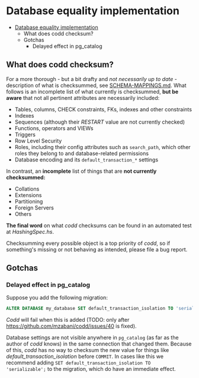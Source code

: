 # Database equality implementation

<!-- vscode-markdown-toc -->
- [Database equality implementation](#database-equality-implementation)
  - [<a name='Whatdoescoddchecksum'></a>What does codd checksum?](#what-does-codd-checksum)
  - [<a name='Gotchas'></a>Gotchas](#gotchas)
    - [<a name='Delayedeffectinpg_catalog'></a>Delayed effect in pg_catalog](#delayed-effect-in-pg_catalog)

<!-- vscode-markdown-toc-config
	numbering=false
	autoSave=true
	/vscode-markdown-toc-config -->
<!-- /vscode-markdown-toc -->

## <a name='Whatdoescoddchecksum'></a>What does codd checksum?
 For a more thorough - but a bit drafty and _not necessarily up to date_ - description of what is checksummed, see [SCHEMA-MAPPINGS.md](docs/SCHEMA-MAPPINGS.md). What follows is an incomplete list of what currently is checksummed, **but be aware** that not all pertinent attributes are necessarily included:

- Tables, columns, CHECK constraints, FKs, indexes and other constraints
- Indexes
- Sequences (although their _RESTART_ value are not currently checked)
- Functions, operators and VIEWs
- Triggers
- Row Level Security
- Roles, including their config attributes such as `search_path`, which other roles they belong to and database-related permissions
- Database encoding and its `default_transaction_*` settings

In contrast, an **incomplete** list of things that are **not currently checksummed:**

- Collations
- Extensions
- Partitioning
- Foreign Servers
- Others

**The final word** on what _codd_ checksums can be found in an automated test at _HashingSpec.hs_.

Checksumming every possible object is a top priority of *codd*, so if something's missing or not behaving as intended, please file a bug report.  

## <a name='Gotchas'></a>Gotchas

### <a name='Delayedeffectinpg_catalog'></a>Delayed effect in pg_catalog

Suppose you add the following migration:

````sql
ALTER DATABASE my_database SET default_transaction_isolation TO 'serializable';
````

_Codd_ will fail when this is added (TODO: only after https://github.com/mzabani/codd/issues/40 is fixed).

Database settings are not visible anywhere in `pg_catalog` (as far as the author of _codd_ knows) in the same connection that changed them. Because of this, _codd_ has no way to checksum the new value for things like *default_transaction_isolation* before `COMMIT`. In cases like this we recommend adding `SET default_transaction_isolation TO 'serializable';` to the migration, which do have an immediate effect.